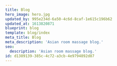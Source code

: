 ```yaml
---
title: Blog
hero_image: hero.jpg
updated_by: 995e234d-6a50-4c6d-8caf-1e615c196b62
updated_at: 1613820871
blueprint: blog
template: blog/index
meta_title: Blog
meta_description: 'Asian room massage blog.'
seo:
  description: 'Asian room massage blog.'
id: d1389139-385c-4c72-a3cb-4e9794892d87
---
```

